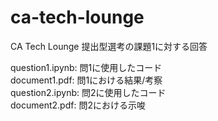 # ca-tech-lounge
CA Tech Lounge 提出型選考の課題1に対する回答

question1.ipynb: 問1に使用したコード\
document1.pdf: 問1における結果/考察\
question2.ipynb: 問2に使用したコード\
document2.pdf: 問2における示唆
